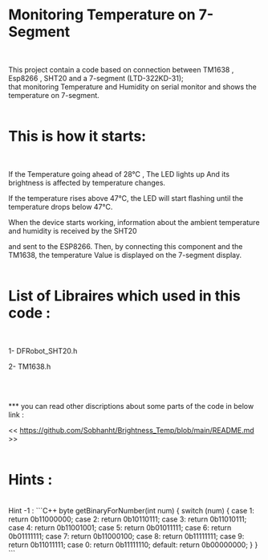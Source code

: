 # Monitoring Temperature on 7-Segment
</br>

This project contain a code based on connection between TM1638 , Esp8266 , SHT20 and a 7-segment (LTD-322KD-31);
</br>
that monitoring Temperature and Humidity on serial monitor and shows the temperature on 7-segment.
</br>
</br>

# This is how it starts:
</br>

If the Temperature going ahead of 28°C , The LED lights up And its brightness is affected by temperature changes.</br>

If the temperature rises above 47°C, the LED will start flashing until the temperature drops below 47°C.</br>

When the device starts working, information about the ambient temperature and humidity is received by the SHT20 </br>

and sent to the ESP8266. Then, by connecting this component and the TM1638, the temperature Value is displayed on the 7-segment display.</br>
</br>


# List of Libraires which used in this code :
</br>

1- DFRobot_SHT20.h
</br>

2- TM1638.h

</br>
</br>

*** you can read other discriptions about some parts of the code in below link : </br>

<< https://github.com/Sobhanht/Brightness_Temp/blob/main/README.md >>
</br>
</br>
# Hints :</br>
</br>
Hint -1 : 
```C++
byte getBinaryForNumber(int num) {
   switch (num) {
    case 1: return 0b11000000;
    case 2: return 0b10110111;
    case 3: return 0b11010111;
    case 4: return 0b11001001;
    case 5: return 0b01011111;
    case 6: return 0b01111111;
    case 7: return 0b11000100;
    case 8: return 0b11111111;
    case 9: return 0b11011111;
    case 0: return 0b11111110;
    default: return 0b00000000;
  }
}
```







